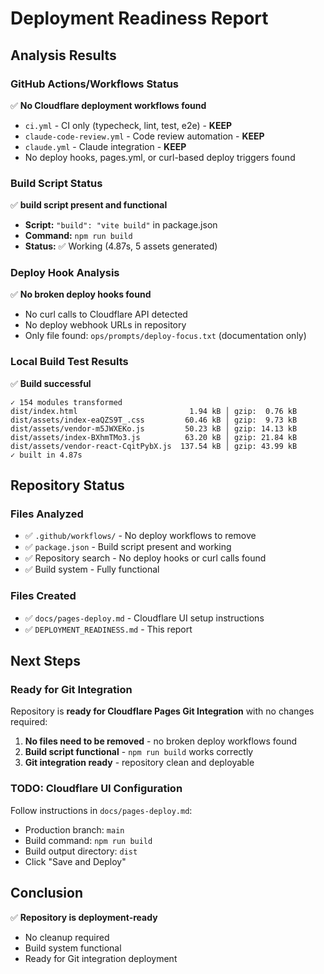 # Deployment Readiness Report

## Analysis Results

### GitHub Actions/Workflows Status

✅ **No Cloudflare deployment workflows found**

- `ci.yml` - CI only (typecheck, lint, test, e2e) - **KEEP**
- `claude-code-review.yml` - Code review automation - **KEEP**
- `claude.yml` - Claude integration - **KEEP**
- No deploy hooks, pages.yml, or curl-based deploy triggers found

### Build Script Status

✅ **build script present and functional**

- **Script:** `"build": "vite build"` in package.json
- **Command:** `npm run build`
- **Status:** ✅ Working (4.87s, 5 assets generated)

### Deploy Hook Analysis

✅ **No broken deploy hooks found**

- No curl calls to Cloudflare API detected
- No deploy webhook URLs in repository
- Only file found: `ops/prompts/deploy-focus.txt` (documentation only)

### Local Build Test Results

✅ **Build successful**

```
✓ 154 modules transformed
dist/index.html                         1.94 kB │ gzip:  0.76 kB
dist/assets/index-eaQZS9T_.css         60.46 kB │ gzip:  9.73 kB
dist/assets/vendor-m5JWXEKo.js         50.23 kB │ gzip: 14.13 kB
dist/assets/index-BXhmTMo3.js          63.20 kB │ gzip: 21.84 kB
dist/assets/vendor-react-CqitPybX.js  137.54 kB │ gzip: 43.99 kB
✓ built in 4.87s
```

## Repository Status

### Files Analyzed

- ✅ `.github/workflows/` - No deploy workflows to remove
- ✅ `package.json` - Build script present and working
- ✅ Repository search - No deploy hooks or curl calls found
- ✅ Build system - Fully functional

### Files Created

- ✅ `docs/pages-deploy.md` - Cloudflare UI setup instructions
- ✅ `DEPLOYMENT_READINESS.md` - This report

## Next Steps

### Ready for Git Integration

Repository is **ready for Cloudflare Pages Git Integration** with no changes required:

1. **No files need to be removed** - no broken deploy workflows found
2. **Build script functional** - `npm run build` works correctly
3. **Git integration ready** - repository clean and deployable

### TODO: Cloudflare UI Configuration

Follow instructions in `docs/pages-deploy.md`:

- Production branch: `main`
- Build command: `npm run build`
- Build output directory: `dist`
- Click "Save and Deploy"

## Conclusion

✅ **Repository is deployment-ready**

- No cleanup required
- Build system functional
- Ready for Git integration deployment
